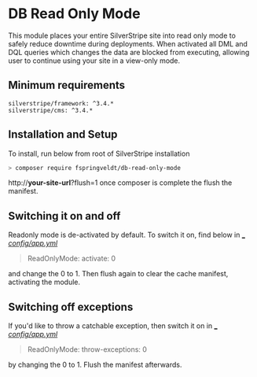 # DB Read Only Mode
This module places your entire SilverStripe site into read only mode to safely reduce downtime during deployments. When activated all DML and DQL queries which changes the data are blocked from executing, allowing user to continue using your site in a view-only mode.

## Minimum requirements
```
silverstripe/framework: ^3.4.* 
silverstripe/cms: ^3.4.*
```
## Installation and Setup
To install, run below from root of SilverStripe installation
```bash 
> composer require fspringveldt/db-read-only-mode
``` 
http://**your-site-url**?flush=1 once composer is complete the flush the manifest.

## Switching it on and off
Readonly mode is de-activated by default. To switch it on, find below in [_ _config/app.yml_](_config/app.yml)
>ReadOnlyMode:
>   activate: 0

and change the 0 to 1. Then flush again to clear the cache manifest, activating the module.

## Switching off exceptions
If you'd like to throw a catchable exception, then switch it on in [_ _config/app.yml_](_config/app.yml)
>ReadOnlyMode:
>   throw-exceptions: 0

by changing the 0 to 1. Flush the manifest afterwards.
